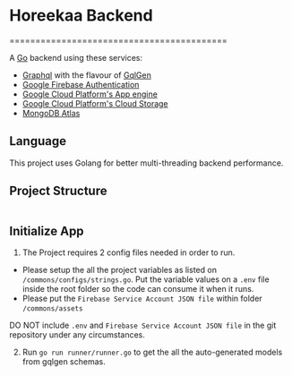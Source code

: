 # Horeekaa Backend
==========================================

A [Go](https://golang.org/) backend using these services:
- [Graphql](https://graphql.org/) with the flavour of [GqlGen](gqlgen.com)
- [Google Firebase Authentication](https://firebase.google.com/products/auth)
- [Google Cloud Platform's App engine](https://cloud.google.com/appengine/)
- [Google Cloud Platform's Cloud Storage](https://cloud.google.com/storage/)
- [MongoDB Atlas](https://www.mongodb.com/cloud/atlas)

## Language

This project uses Golang for better multi-threading backend performance.

## Project Structure

```

```

## Initialize App

1. The Project requires 2 config files needed in order to run. 
- Please setup the all the project variables as listed on `/commons/configs/strings.go`.
Put the variable values on a `.env` file inside the root folder so the code can consume it when it runs.
- Please put the `Firebase Service Account JSON file` within folder `/commons/assets`

DO NOT include `.env` and `Firebase Service Account JSON file` in the git repository under any circumstances.

2. Run `go run runner/runner.go` to get the all the auto-generated models from gqlgen schemas.